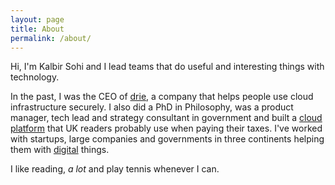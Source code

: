 ```yaml
---
layout: page
title: About
permalink: /about/
---
```


Hi, I'm Kalbir Sohi and I lead teams that do useful and interesting things with technology.

In the past, I was the CEO of [drie](https://drie.co), a company that helps people use cloud infrastructure securely. I also did a PhD in Philosophy, was a product manager, tech lead and strategy consultant in government and built a [cloud platform](https://hmrcdigital.blog.gov.uk/2015/07/30/laying-the-foundations-for-hmrcs-digital-services/) that UK readers probably use when paying their taxes. I've worked with startups, large companies and governments in three continents helping them with [digital](https://definitionofdigital.com/) things.

I like reading, _a lot_ and play tennis whenever I can.
